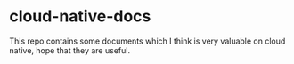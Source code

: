 # cloud-native-docs
This repo contains some documents which I think is very valuable on cloud native, hope that they are useful.
